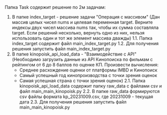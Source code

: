Папка Task содержит решение по 2м задачам:
1. В папке index_target - решение задачи "Операция с массивом"
(Дан массив целых чисел nums и целевая переменная target. Верните индексы двух чисел массива nums так, чтобы их сумма составляла target. Если решений несколько, вернуть одно из них, нельзя использовать один и тот же элемент массива дважды)
    1.1. Папка index_target содержит файл main_index_target.py
    1.2. Для получения решения запустить файл main_index_target.py
2. В папке kinopoisk_api_load_data - "Взаимодействие с API"
(Необходимо загрузить данные из API Кинопоиска по фильмам с рейтингом от 6 до 8 баллов по оценке КП. 
Произвести вычисления:
    - Среднее расхождение оценки от платформы IMBD и Кинопоиск 
    - Самый успешный год кинопроизводства с точки зрения оценок
    - Самая успешная страна с точки зрения оценок)
    2.1. Папка kinopoisk_api_load_data содержит папку raw_data с файлами csv и файл main_main_kinopoisk.py
    2.2. В папке raw_data формируются csv файлы формата kp_20231009.csv, где 20231009 - текущая дата
    2.3. Для получения решения запустить файл main_main_kinopoisk.py